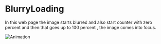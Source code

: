 # BlurryLoading

In this web page  the image starts blurred and also start counter with zero
percent and then that goes up to 100 percent ,  the image comes into focus.

![Animation](https://user-images.githubusercontent.com/105124049/186546795-08b9e226-68d0-467c-a2a3-8431d3bbd07d.gif)


